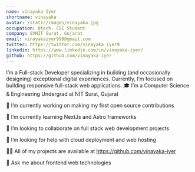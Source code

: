 ```yaml
---
name: vinayaka Iyer
shortname: vinayaka
avatar: /static/images/vinayaka.jpg
occupation: Btech. CSE Student
company: SVNIT Surat, Gujarat
email: vinayakaiyer999@gmail.com
twitter: https://twitter.com/vinayaka_iyer9
linkedin: https://www.linkedin.com/in/vinayaka-iyer/
github: https://github.com/vinayaka-iyer
---
```


I’m a Full-stack Developer specializing in building (and occasionally designing) exceptional digital experiences. Currently, I’m focused on building responsive full-stack web applications.
🎓 I’m a Computer Science & Engineering Undergrad at NIT Surat, Gujarat

🔭 I’m currently working on making my first open source contributions

🌱 I’m currently learning NextJs and Astro frameworks

👯 I’m looking to collaborate on full stack web development projects

🤝 I’m looking for help with cloud deployment and web hosting

👨‍💻 All of my projects are available at https://github.com/vinayaka-iyer

💬 Ask me about frontend web technologies
